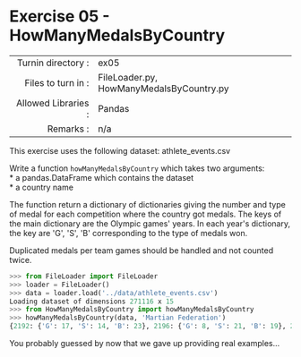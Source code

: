 # Exercise 05 - HowManyMedalsByCountry

|                         |                    |
| -----------------------:| ------------------ |
|   Turnin directory :   |  ex05              |
|   Files to turn in :    |  FileLoader.py, HowManyMedalsByCountry.py |
|   Allowed Libraries :   |  Pandas            |
|   Remarks :             |  n/a               |

This exercise uses the following dataset: athlete_events.csv

Write a function `howManyMedalsByCountry` which takes two arguments:  
	* a pandas.DataFrame which contains the dataset  
	* a country name  

The function return a dictionary of dictionaries giving the number and type of medal for each competition where the country got medals.
The keys of the main dictionary are the Olympic games' years. In each year's dictionary, the key are 'G', 'S', 'B' corresponding to the type of medals won.

Duplicated medals per team games should be handled and not counted twice.

```python
>>> from FileLoader import FileLoader
>>> loader = FileLoader()
>>> data = loader.load('../data/athlete_events.csv')
Loading dataset of dimensions 271116 x 15
>>> from HowManyMedalsByCountry import howManyMedalsByCountry
>>> howManyMedalsByCountry(data, 'Martian Federation')
{2192: {'G': 17, 'S': 14, 'B': 23}, 2196: {'G': 8, 'S': 21, 'B': 19}, 2200: {'G': 26, 'S': 19, 'B': 7}}
```

You probably guessed by now that we gave up providing real examples...
